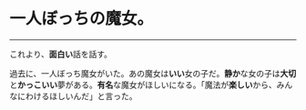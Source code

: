 # 一人ぼっちの魔女。

---

これより、**面白い**話を話す。

過去に、一人ぼっち魔女がいた。あの魔女は**いい**女の子だ。**静か**な女の子は**大切**と**かっこいい**夢がある。**有名**な魔女がほしいになる。「魔法が**楽しい**から、みんなにわけるほしいんだ」と言った。
